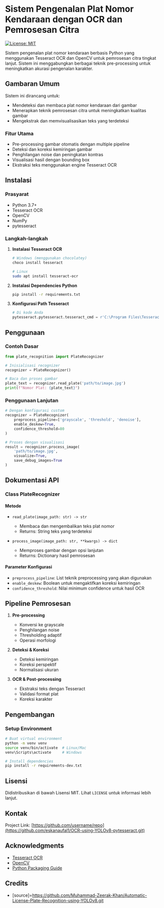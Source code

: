 # **Sistem Pengenalan Plat Nomor Kendaraan dengan OCR dan Pemrosesan Citra**

[![License: MIT](https://img.shields.io/badge/License-MIT-yellow.svg)](https://opensource.org/licenses/MIT)

Sistem pengenalan plat nomor kendaraan berbasis Python yang menggunakan Tesseract OCR dan OpenCV untuk pemrosesan citra tingkat lanjut. Sistem ini menggabungkan berbagai teknik pre-processing untuk meningkatkan akurasi pengenalan karakter.

## **Gambaran Umum**

Sistem ini dirancang untuk:

- Mendeteksi dan membaca plat nomor kendaraan dari gambar
- Menerapkan teknik pemrosesan citra untuk meningkatkan kualitas gambar
- Mengekstrak dan memvisualisasikan teks yang terdeteksi

### **Fitur Utama**

- Pre-processing gambar otomatis dengan multiple pipeline
- Deteksi dan koreksi kemiringan gambar
- Penghilangan noise dan peningkatan kontras
- Visualisasi hasil dengan bounding box
- Ekstraksi teks menggunakan engine Tesseract OCR

## **Instalasi**

### **Prasyarat**

- Python 3.7+
- Tesseract OCR
- OpenCV
- NumPy
- pytesseract

### **Langkah-langkah**

1. **Instalasi Tesseract OCR**

   ```bash
   # Windows (menggunakan chocolatey)
   choco install tesseract

   # Linux
   sudo apt install tesseract-ocr
   ```

2. **Instalasi Dependencies Python**

   ```bash
   pip install -r requirements.txt
   ```

3. **Konfigurasi Path Tesseract**
   ```python
   # Di kode Anda
   pytesseract.pytesseract.tesseract_cmd = r'C:\Program Files\Tesseract-OCR\tesseract.exe'  # Untuk Windows
   ```

## **Penggunaan**

### **Contoh Dasar**

```python
from plate_recognition import PlateRecognizer

# Inisialisasi recognizer
recognizer = PlateRecognizer()

# Baca dan proses gambar
plate_text = recognizer.read_plate('path/to/image.jpg')
print(f"Nomor Plat: {plate_text}")
```

### **Penggunaan Lanjutan**

```python
# Dengan konfigurasi custom
recognizer = PlateRecognizer(
    preprocess_pipeline=['grayscale', 'threshold', 'denoise'],
    enable_deskew=True,
    confidence_threshold=80
)

# Proses dengan visualisasi
result = recognizer.process_image(
    'path/to/image.jpg',
    visualize=True,
    save_debug_images=True
)
```

## **Dokumentasi API**

### **Class PlateRecognizer**

#### **Metode**

- `read_plate(image_path: str) -> str`

  - Membaca dan mengembalikan teks plat nomor
  - Returns: String teks yang terdeteksi

- `process_image(image_path: str, **kwargs) -> dict`
  - Memproses gambar dengan opsi lanjutan
  - Returns: Dictionary hasil pemrosesan

#### **Parameter Konfigurasi**

- `preprocess_pipeline`: List teknik preprocessing yang akan digunakan
- `enable_deskew`: Boolean untuk mengaktifkan koreksi kemiringan
- `confidence_threshold`: Nilai minimum confidence untuk hasil OCR

## **Pipeline Pemrosesan**

1. **Pre-processing**

   - Konversi ke grayscale
   - Penghilangan noise
   - Thresholding adaptif
   - Operasi morfologi

2. **Deteksi & Koreksi**

   - Deteksi kemiringan
   - Koreksi perspektif
   - Normalisasi ukuran

3. **OCR & Post-processing**
   - Ekstraksi teks dengan Tesseract
   - Validasi format plat
   - Koreksi karakter

## **Pengembangan**

### **Setup Environment**

```bash
# Buat virtual environment
python -m venv venv
source venv/bin/activate  # Linux/Mac
venv\Scripts\activate     # Windows

# Install dependencies
pip install -r requirements-dev.txt
```

## **Lisensi**

Didistribusikan di bawah Lisensi MIT. Lihat `LICENSE` untuk informasi lebih lanjut.

## **Kontak**

Project Link: [https://github.com/username/repo](https://github.com/eskanaufal1/OCR-using-YOLOv8-pytesseract.git)

## **Acknowledgments**

- [Tesseract OCR](https://github.com/tesseract-ocr/tesseract)
- [OpenCV](https://opencv.org/)
- [Python Packaging Guide](https://packaging.python.org/)

## **Credits**

- [source]=https://github.com/Muhammad-Zeerak-Khan/Automatic-License-Plate-Recognition-using-YOLOv8.git
